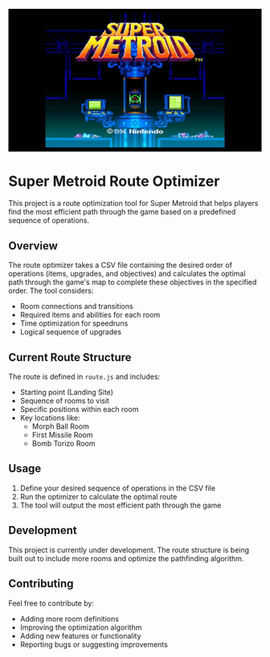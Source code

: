 ![Super Metroid Title Screen](super-metroid-title-screen.webp)

# Super Metroid Route Optimizer

This project is a route optimization tool for Super Metroid that helps players find the most efficient path through the game based on a predefined sequence of operations.

## Overview

The route optimizer takes a CSV file containing the desired order of operations (items, upgrades, and objectives) and calculates the optimal path through the game's map to complete these objectives in the specified order. The tool considers:

- Room connections and transitions
- Required items and abilities for each room
- Time optimization for speedruns
- Logical sequence of upgrades

## Current Route Structure

The route is defined in `route.js` and includes:
- Starting point (Landing Site)
- Sequence of rooms to visit
- Specific positions within each room
- Key locations like:
  - Morph Ball Room
  - First Missile Room
  - Bomb Torizo Room

## Usage

1. Define your desired sequence of operations in the CSV file
2. Run the optimizer to calculate the optimal route
3. The tool will output the most efficient path through the game

## Development

This project is currently under development. The route structure is being built out to include more rooms and optimize the pathfinding algorithm.

## Contributing

Feel free to contribute by:
- Adding more room definitions
- Improving the optimization algorithm
- Adding new features or functionality
- Reporting bugs or suggesting improvements 